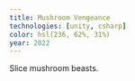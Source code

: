 ```yaml
---
title: Mushroom Vengeance
technologies: [unity, csharp]
color: hsl(236, 62%, 31%)
year: 2022
---
```


Slice mushroom beasts.
   